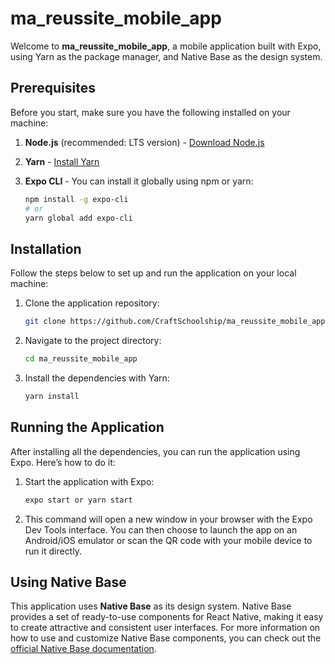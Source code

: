 # ma_reussite_mobile_app

Welcome to **ma_reussite_mobile_app**, a mobile application built with Expo, using Yarn as the package manager, and Native Base as the design system.

## Prerequisites

Before you start, make sure you have the following installed on your machine:

1. **Node.js** (recommended: LTS version) - [Download Node.js](https://nodejs.org/)
2. **Yarn** - [Install Yarn](https://classic.yarnpkg.com/en/docs/install/)
3. **Expo CLI** - You can install it globally using npm or yarn:

   ```sh
   npm install -g expo-cli
   # or
   yarn global add expo-cli
   ```

## Installation

Follow the steps below to set up and run the application on your local machine:

1. Clone the application repository:

   ```sh
   git clone https://github.com/CraftSchoolship/ma_reussite_mobile_app.git
   ```

2. Navigate to the project directory:

   ```sh
   cd ma_reussite_mobile_app
   ```

3. Install the dependencies with Yarn:

   ```sh
   yarn install
   ```

## Running the Application

After installing all the dependencies, you can run the application using Expo. Here’s how to do it:

1. Start the application with Expo:

   ```sh
   expo start or yarn start
   ```

2. This command will open a new window in your browser with the Expo Dev Tools interface. You can then choose to launch the app on an Android/iOS emulator or scan the QR code with your mobile device to run it directly.

## Using Native Base

This application uses **Native Base** as its design system. Native Base provides a set of ready-to-use components for React Native, making it easy to create attractive and consistent user interfaces. For more information on how to use and customize Native Base components, you can check out the [official Native Base documentation](https://docs.nativebase.io/).
